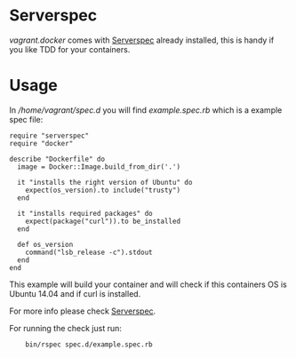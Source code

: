 # Serverspec

*vagrant.docker* comes with [Serverspec](http://serverspec.org/) already installed, this is handy if you like TDD for your containers.

# Usage
In */home/vagrant/spec.d* you will find *example.spec.rb* which is a example spec file:

```
require "serverspec"
require "docker"

describe "Dockerfile" do
  image = Docker::Image.build_from_dir('.')

  it "installs the right version of Ubuntu" do
    expect(os_version).to include("trusty")
  end

  it "installs required packages" do
    expect(package("curl")).to be_installed
  end

  def os_version
    command("lsb_release -c").stdout
  end
end
```

This example will build your container and will check if this containers OS is Ubuntu 14.04 and if curl is installed.

For more info please check [Serverspec](http://serverspec.org/).


For running the check just run:

        bin/rspec spec.d/example.spec.rb


